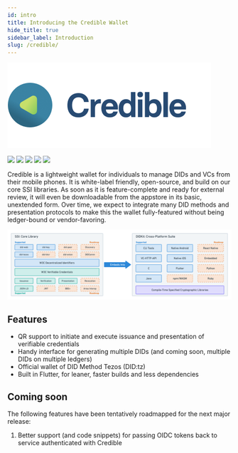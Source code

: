 ```yaml
---
id: intro
title: Introducing the Credible Wallet
hide_title: true
sidebar_label: Introduction
slug: /credible/
---
```


![Credible header](/assets/crediblehead.png)

[![](https://img.shields.io/badge/Flutter-1.22.6-blue)](https://flutter.dev/docs/get-started/install) [![](https://img.shields.io/badge/ssi-v0.1-green)](https://www.github.com/spruceid/ssi) [![](https://img.shields.io/badge/DIDKit-v0.1-green)](https://www.github.com/spruceid/didkit) [![](https://img.shields.io/badge/License-Apache--2.0-green)](https://github.com/spruceid/credible/blob/main/LICENSE) [![](https://img.shields.io/twitter/follow/sprucesystems?label=Follow&style=social)](https://twitter.com/sprucesystems) 

Credible is a lightweight wallet for individuals to manage DIDs and VCs from
their mobile phones. It is white-label friendly, open-source, and build on our
core SSI libraries.  As soon as it is feature-complete and ready for external
review, it will even be downloadable from the appstore in its basic, unextended
form. Over time, we expect to integrate many DID methods and presentation
protocols to make this the wallet fully-featured without being ledger-bound or
vendor-favoring.

![core components of ssi and didkit](/assets/didkit-core-components.png)

## Features

* QR support to initiate and execute issuance and presentation of verifiable
  credentials
* Handy interface for generating multiple DIDs (and coming soon, multiple DIDs
  on multiple ledgers)
* Official wallet of DID Method Tezos (DID:tz)
* Built in Flutter, for leaner, faster builds and less dependencies

## Coming soon

The following features have been tentatively roadmapped for the next major release:
1. Better support (and code snippets) for passing OIDC tokens back to service
   authenticated with Credible